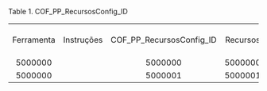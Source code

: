 <div id="d133728e1" class="table">

<div class="table-title">

Table 1. COF\_PP\_RecursosConfig\_ID

</div>

<div class="table-contents">

|            |            |                             |          |                   |                  |                 |            |         |
| :--------: | :--------: | :-------------------------: | :------: | :---------------: | :--------------: | :-------------: | :--------: | :-----: |
| Ferramenta | Instruções | COF\_PP\_RecursosConfig\_ID | Recursos | Classe do Produto | Grupo do Produto | Tipo do Produto | Linha Núm. | Produto |
|  5000000   |            |           5000000           | 5000000  |                   |                  |                 |     10     |         |
|  5000000   |            |           5000001           | 5000001  |                   |                  |                 |     10     |         |

</div>

</div>
